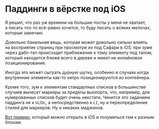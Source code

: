 # Паддинги в вёрстке под iOS

Я решил, что раз уж времени на большие посты у меня не хватает, а писать что-то всё-равно хочется, то буду писать о всяких мелочах, которые замечаю.

Довольно банальная вещь, которая может довольно сильно влиять на восприятие страниц при просмотре их под Сафари в iOS: при зуме через дабл-тап происходит приближение к тому элементу под тапом, который находится ближе всего в дереве и имеет не инлайновое позиционирование.

Иногда это может сыграть дурную шутку, особенно в случаях когда внутренние элементы как-то хитро позиционируются из контейнера.

Кроме того, зум к элементам стандартных списков в большинстве случаев вынесет маркеры за пределы вьюпорта, что, например, для нумерованных списков будет очень некстати. Чинится это заданием паддинга не к `UL`/`OL`, а непосредственно к `LI`, ну и переопределение стилей для маркеров. Ну и никаких маджинов.

[Вот пример](/demos/tap-to-padding.html), который можно открыть в iOS и позумиться там к разным блокам.
